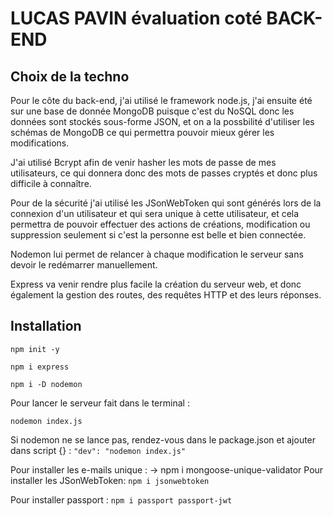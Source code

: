 # LUCAS PAVIN évaluation coté BACK-END

## Choix de la techno

Pour le côte du back-end, j'ai utilisé le framework node.js, j'ai ensuite été sur une base de donnée MongoDB puisque c'est du NoSQL donc les données sont stockés sous-forme JSON, et on a la possbilité d'utiliser les schémas de MongoDB ce qui permettra pouvoir mieux gérer les modifications.

J'ai utilisé Bcrypt afin de venir hasher les mots de passe de mes utilisateurs, ce qui donnera donc des mots de passes cryptés et donc plus difficile à connaître.

Pour de la sécurité j'ai utilisé les JSonWebToken qui sont générés lors de la connexion d'un utilisateur et qui sera unique à cette utilisateur, et cela permettra de pouvoir effectuer des actions de créations, modification ou suppression seulement si c'est la personne est belle et bien connectée.

Nodemon lui permet de relancer à chaque modification le serveur sans devoir le redémarrer manuellement.

Express va venir rendre plus facile la création du serveur web, et donc également la gestion des routes, des requêtes HTTP et des leurs réponses.

## Installation

```npm init -y```

```npm i express```

```npm i -D nodemon```

Pour lancer le serveur fait dans le terminal :

```
nodemon index.js
```

Si nodemon ne se lance pas, rendez-vous dans le package.json et ajouter dans script {} :
```"dev": "nodemon index.js"```

Pour installer les e-mails unique :
-> npm i mongoose-unique-validator
Pour installer les JSonWebToken:
```npm i jsonwebtoken```

Pour installer passport :
```npm i passport passport-jwt```
